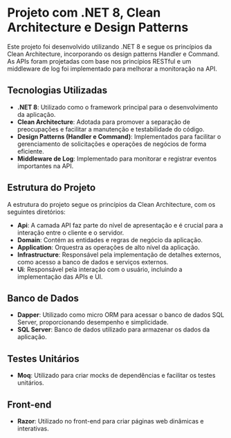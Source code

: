 # Projeto com .NET 8, Clean Architecture e Design Patterns

Este projeto foi desenvolvido utilizando .NET 8 e segue os princípios da Clean Architecture, incorporando os design patterns Handler e Command. As APIs foram projetadas com base nos princípios RESTful e um middleware de log foi implementado para melhorar a monitoração na API.

## Tecnologias Utilizadas
- **.NET 8**: Utilizado como o framework principal para o desenvolvimento da aplicação.
- **Clean Architecture**: Adotada para promover a separação de preocupações e facilitar a manutenção e testabilidade do código.
- **Design Patterns (Handler e Command)**: Implementados para facilitar o gerenciamento de solicitações e operações de negócios de forma eficiente.
- **Middleware de Log**: Implementado para monitorar e registrar eventos importantes na API.

## Estrutura do Projeto
A estrutura do projeto segue os princípios da Clean Architecture, com os seguintes diretórios:
- **Api**: A camada API faz parte do nível de apresentação e é crucial para a interação entre o cliente e o servidor. 
- **Domain**: Contém as entidades e regras de negócio da aplicação.
- **Application**: Orquestra as operações de alto nível da aplicação.
- **Infrastructure**: Responsável pela implementação de detalhes externos, como acesso a banco de dados e serviços externos.
- **Ui**: Responsável pela interação com o usuário, incluindo a implementação das APIs e UI.

## Banco de Dados
- **Dapper**: Utilizado como micro ORM para acessar o banco de dados SQL Server, proporcionando desempenho e simplicidade.
- **SQL Server**: Banco de dados utilizado para armazenar os dados da aplicação.

## Testes Unitários
- **Moq**: Utilizado para criar mocks de dependências e facilitar os testes unitários.

## Front-end
- **Razor**: Utilizado no front-end para criar páginas web dinâmicas e interativas.